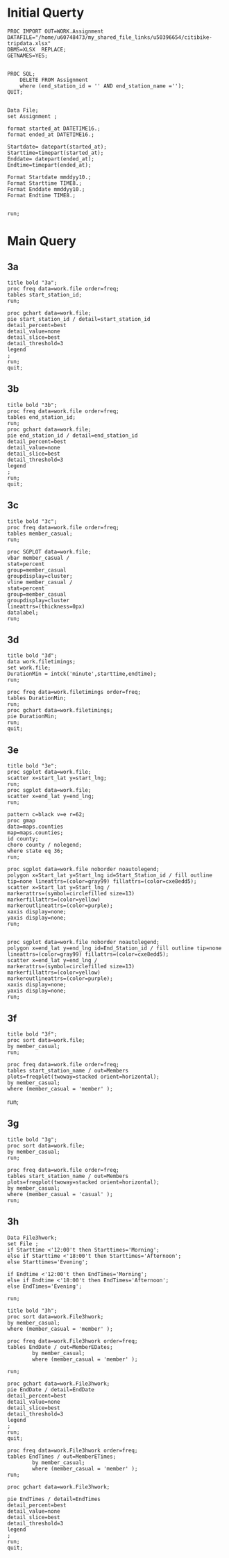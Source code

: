 # Initial Querty

    PROC IMPORT OUT=WORK.Assignment 
    DATAFILE="/home/u60748473/my_shared_file_links/u50396654/citibike-tripdata.xlsx"
    DBMS=XLSX  REPLACE;
    GETNAMES=YES;
        
        
    PROC SQL;
        DELETE FROM Assignment
        where (end_station_id = '' AND end_station_name ='');
    QUIT;


    Data File;
    set Assignment ;

    format started_at DATETIME16.;
    format ended_at DATETIME16.;

    Startdate= datepart(started_at);
    Starttime=timepart(started_at);
    Enddate= datepart(ended_at);
    Endtime=timepart(ended_at);

    Format Startdate mmddyy10.;
    Format Starttime TIME8.;
    Format Enddate mmddyy10.;
    Format Endtime TIME8.;


    run;


# Main Query

## 3a

    title bold "3a";
    proc freq data=work.file order=freq;
    tables start_station_id;
    run;

    proc gchart data=work.file;
    pie start_station_id / detail=start_station_id
    detail_percent=best
    detail_value=none
    detail_slice=best
    detail_threshold=3
    legend
    ;
    run;
    quit;


## 3b

    title bold "3b";
    proc freq data=work.file order=freq;
    tables end_station_id;
    run;
    proc gchart data=work.file;
    pie end_station_id / detail=end_station_id
    detail_percent=best
    detail_value=none
    detail_slice=best
    detail_threshold=3
    legend
    ;
    run;
    quit;

## 3c

    title bold "3c";
    proc freq data=work.file order=freq;
    tables member_casual;
    run;

    proc SGPLOT data=work.file;
    vbar member_casual /
    stat=percent
    group=member_casual
    groupdisplay=cluster;
    vline member_casual /
    stat=percent
    group=member_casual
    groupdisplay=cluster
    lineattrs=(thickness=0px)
    datalabel;
    run;



## 3d

    title bold "3d";
    data work.filetimings; 
    set work.file; 
    DurationMin = intck('minute',starttime,endtime); 
    run;

    proc freq data=work.filetimings order=freq;
    tables DurationMin;
    run;
    proc gchart data=work.filetimings;
    pie DurationMin;
    run;
    quit;

## 3e

    title bold "3e";
    proc sgplot data=work.file;
    scatter x=start_lat y=start_lng;
    run;
    proc sgplot data=work.file;
    scatter x=end_lat y=end_lng;
    run;

    pattern c=black v=e r=62;
    proc gmap
    data=maps.counties 
    map=maps.counties;
    id county;
    choro county / nolegend;
    where state eq 36;
    run;

    proc sgplot data=work.file noborder noautolegend;
    polygon x=Start_lat y=Start_lng id=Start_Station_id / fill outline tip=none lineattrs=(color=gray99) fillattrs=(color=cxe8edd5);
    scatter x=Start_lat y=Start_lng /
    markerattrs=(symbol=circlefilled size=13)
    markerfillattrs=(color=yellow)
    markeroutlineattrs=(color=purple);
    xaxis display=none;
    yaxis display=none;
    run;


    proc sgplot data=work.file noborder noautolegend;
    polygon x=end_lat y=end_lng id=End_Station_id / fill outline tip=none lineattrs=(color=gray99) fillattrs=(color=cxe8edd5);
    scatter x=end_lat y=end_lng /
    markerattrs=(symbol=circlefilled size=13)
    markerfillattrs=(color=yellow)
    markeroutlineattrs=(color=purple);
    xaxis display=none;
    yaxis display=none;
    run;




## 3f

    title bold "3f";
    proc sort data=work.file;
    by member_casual;
    run;

    proc freq data=work.file order=freq;
    tables start_station_name / out=Members
    plots=freqplot(twoway=stacked orient=horizontal);
    by member_casual;
    where (member_casual = 'member' );
run;


## 3g

    title bold "3g";
    proc sort data=work.file;
    by member_casual;
    run;

    proc freq data=work.file order=freq;
    tables start_station_name / out=Members
    plots=freqplot(twoway=stacked orient=horizontal);
    by member_casual;
    where (member_casual = 'casual' );
    run;


## 3h

    Data File3hwork;
    set File ;
    if Starttime <'12:00't then Starttimes='Morning';
    else if Starttime <'18:00't then Starttimes='Afternoon';
    else Starttimes='Evening';

    if Endtime <'12:00't then EndTimes='Morning';
    else if Endtime <'18:00't then EndTimes='Afternoon';
    else EndTimes='Evening';

    run;

    title bold "3h";
    proc sort data=work.File3hwork;
    by member_casual;
    where (member_casual = 'member' );

    proc freq data=work.File3hwork order=freq;
    tables EndDate / out=MemberEDates;
            by member_casual;
            where (member_casual = 'member' );
            
    run;

    proc gchart data=work.File3hwork;
    pie EndDate / detail=EndDate
    detail_percent=best
    detail_value=none
    detail_slice=best
    detail_threshold=3
    legend
    ;
    run;
    quit;

    proc freq data=work.File3hwork order=freq;
    tables EndTimes / out=MemberETimes;
            by member_casual;
            where (member_casual = 'member' );
    run;

    proc gchart data=work.File3hwork;

    pie EndTimes / detail=EndTimes
    detail_percent=best
    detail_value=none
    detail_slice=best
    detail_threshold=3
    legend
    ;
    run;
    quit;

